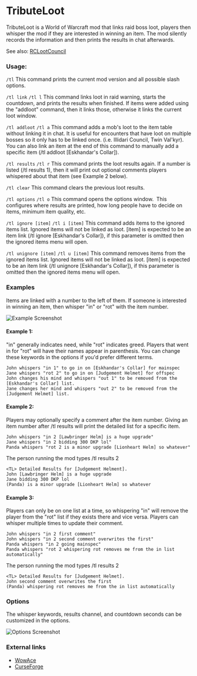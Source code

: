 # TributeLoot

TributeLoot is a World of Warcraft mod that links raid boss loot, players then whisper the mod if they are interested in winning an item. The mod silently records the information and then prints the results in chat afterwards.

See also: [RCLootCouncil](https://www.curseforge.com/wow/addons/rclootcouncil)

### Usage:

`/tl`
This command prints the current mod version and all possible slash options.

`/tl link`
`/tl l`
This command links loot in raid warning, starts the countdown, and prints the results when finished. If items were added using the "addloot" command, then it links those, otherwise it links the current loot window.

`/tl addloot`
`/tl a`
This command adds a mob's loot to the item table without linking it in chat. It is useful for encounters that have loot on multiple bosses so it only has to be linked once. (i.e. Illidari Council, Twin Val'kyr).  You can also link an item at the end of this command to manually add a specific item (/tl addloot [Eskhandar's Collar]).

`/tl results`
`/tl r`
This command prints the loot results again.
If a number is listed (/tl results 1), then it will print out optional comments players whispered about that item (see Example 2 below).

`/tl clear`
This command clears the previous loot results.

`/tl options`
`/tl o`
This command opens the options window.  This configures where results are printed, how long people have to decide on items, minimum item quality, etc.

`/tl ignore [item]`
`/tl i [item]`
This command adds items to the ignored items list. Ignored items will not be linked as loot.
[item] is expected to be an item link (/tl ignore [Eskhandar's Collar]), if this parameter is omitted then the ignored items menu will open.

`/tl unignore [item]`
`/tl u [item]`
This command removes items from the ignored items list. Ignored items will not be linked as loot.
[item] is expected to be an item link (/tl unignore [Eskhandar's Collar]), if this parameter is omitted then the ignored items menu will open.

### Examples

Items are linked with a number to the left of them. If someone is interested in winning an item, then whisper "in" or "rot" with the item number.

![Example Screenshot](https://zombiejunk.s3.amazonaws.com/tributeloot.jpg)

#### Example 1:
"in" generally indicates need, while "rot" indicates greed. Players that went in for "rot" will have their names appear in parenthesis. You can change these keywords in the options if you'd prefer different terms.

```
John whispers "in 1" to go in on [Eskhandar's Collar] for mainspec
Jane whispers "rot 2" to go in on [Judgement Helmet] for offspec
John changes his mind and whispers "out 1" to be removed from the [Eskhandar's Collar] list.
Jane changes her mind and whispers "out 2" to be removed from the [Judgement Helmet] list.
```

#### Example 2:
Players may optionally specify a comment after the item number.
Giving an item number after /tl results will print the detailed list for a specific item.

```
John whispers "in 2 [Lawbringer Helm] is a huge upgrade"
Jane whispers "in 2 bidding 300 DKP lol"
Panda whispers "rot 2 is a minor upgrade [Lionheart Helm] so whatever"
```

The person running the mod types /tl results 2

```
<TL> Detailed Results for [Judgement Helment].
John [Lawbringer Helm] is a huge upgrade
Jane bidding 300 DKP lol
(Panda) is a minor upgrade [Lionheart Helm] so whatever
```

#### Example 3:
Players can only be on one list at a time, so whispering "in" will remove the player from the "rot" list if they exists there and vice versa.
Players can whisper multiple times to update their comment.

```
John whispers "in 2 first comment"
John whispers "in 2 second comment overwrites the first"
Panda whispers "in 2 going mainspec"
Panda whispers "rot 2 whispering rot removes me from the in list automatically"
```

The person running the mod types /tl results 2

```
<TL> Detailed Results for [Judgement Helmet].
John second comment overwrites the first
(Panda) whispering rot removes me from the in list automatically
```

### Options

The whisper keywords, results channel, and countdown seconds can be customized in the options.
  
![Options Screenshot](https://zombiejunk.s3.amazonaws.com/tributeloot-options.jpg)

  
### External links

* [WowAce](https://www.wowace.com/projects/tributeloot)
* [CurseForge](https://www.curseforge.com/wow/addons/tributeloot)

